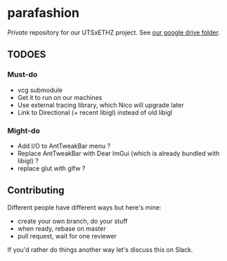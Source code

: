 # parafashion

*Private* repository for our UTSxETHZ project. See [our google drive folder](https://drive.google.com/drive/folders/1YJcQI7zYRa3qaVeT9jVHU1yS_E3X_eKo?usp=sharing).

## TODOES

### Must-do

* vcg submodule
* Get it to run on our machines
* Use external tracing library, which Nico will upgrade later
* Link to Directional (+ recent libigl) instead of old libigl

### Might-do

* Add I/O to AntTweakBar menu ?
* Replace AntTweakBar with Dear ImGui (which is already bundled with libigl) ?
* replace glut with glfw ?

## Contributing

Different people have different ways but here's mine:

* create your own branch, do your stuff
* when ready, rebase on master
* pull request, wait for one reviewer

If you'd rather do things another way let's discuss this on Slack.

